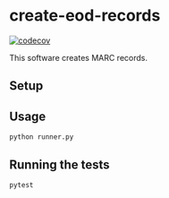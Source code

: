 # create-eod-records
[![codecov](https://codecov.io/gh/dfulmer/create-eod-records/graph/badge.svg?token=2GM2VUUSF0)](https://codecov.io/gh/dfulmer/create-eod-records)

This software creates MARC records.

## Setup

## Usage
```python runner.py```

## Running the tests
```pytest```